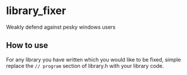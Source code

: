# library_fixer
Weakly defend against pesky windows users

## How to use
For any library you have written which you would like to be fixed, simple replace the `// program` section of library.h with your library code.
